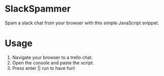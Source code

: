 # SlackSpammer
Spam a slack chat from your browser with this simple JavaScript snippet.

# Usage
1. Navigate your browser to a trello chat.
2. Open the console and paste the script.
3. Press enter || run to have fun!
